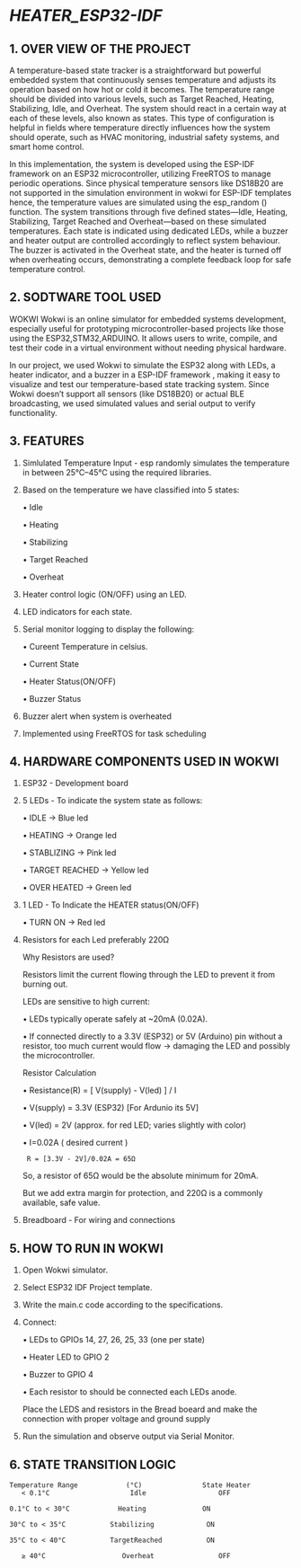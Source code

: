 # ***HEATER_ESP32-IDF***

## 1. OVER VIEW OF THE PROJECT

A temperature-based state tracker is a straightforward but powerful embedded system that continuously senses temperature and adjusts its operation based on how hot or cold it becomes. The temperature range should be divided into various levels, such as Target Reached, Heating, Stabilizing, Idle, and Overheat. The system should react in a certain way at each of these levels, also known as states. This type of configuration is helpful in fields where temperature directly influences how the system should operate, such as HVAC monitoring, industrial safety systems, and smart home control.

In this implementation, the system is developed using the ESP-IDF framework on an ESP32 microcontroller, utilizing FreeRTOS to manage periodic operations. Since physical temperature sensors like DS18B20 are not supported in the simulation environment in wokwi for ESP-IDF templates hence, the temperature values are simulated using the esp_random () function. The system transitions through five defined states—Idle, Heating, Stabilizing, Target Reached and Overheat—based on these simulated temperatures. Each state is indicated using dedicated LEDs, while a buzzer and heater output are controlled accordingly to reflect system behaviour. The buzzer is activated in the Overheat state, and the heater is turned off when overheating occurs, demonstrating a complete feedback loop for safe temperature control.

## 2. SODTWARE TOOL USED

WOKWI 
Wokwi is an online simulator for embedded systems development, especially useful for prototyping microcontroller-based projects like those using the ESP32,STM32,ARDUINO. It allows users to write, compile, and test their code in a virtual environment without needing physical hardware. 

In our project, we used Wokwi to simulate the ESP32 along with LEDs, a heater indicator, and a buzzer in a ESP-IDF framework , making it easy to visualize and test our temperature-based state tracking system. Since Wokwi doesn’t support all sensors (like DS18B20) or actual BLE broadcasting, we used simulated values and serial output to verify functionality.

## 3. FEATURES

1. Simlulated Temperature Input - esp randomly simulates the temperature in between 25°C–45°C using the required libraries.
   
2. Based on the temperature we have classified into 5 states:
   
     • Idle
   
     • Heating
   
     • Stabilizing
   
     • Target Reached
   
     • Overheat
   
4. Heater control logic (ON/OFF) using an LED.

5. LED indicators for each state.

6. Serial monitor logging to display the following:

     • Cureent Temperature in celsius.

     • Current State
   
     • Heater Status(ON/OFF)
   
     • Buzzer Status

7. Buzzer alert when system is overheated

8. Implemented using FreeRTOS for task scheduling


## 4. HARDWARE COMPONENTS USED IN WOKWI

1. ESP32 - Development board

2. 5 LEDs - To indicate the system state as follows:

     •	IDLE -> Blue led
   
     •	HEATING -> Orange led
   
     •	STABLIZING -> Pink led
   
     •	TARGET REACHED -> Yellow led
   
     •	OVER HEATED -> Green led

3. 1 LED - To Indicate the HEATER status(ON/OFF)

     • TURN ON -> Red led

4. Resistors for each Led preferably 220Ω

   Why Resistors are used?

   Resistors limit the current flowing through the LED to prevent it from burning out.

   LEDs are sensitive to high current:

     • LEDs typically operate safely at ~20mA (0.02A).

     • If connected directly to a 3.3V (ESP32) or 5V (Arduino) pin without a resistor, too much current would flow → damaging the LED and possibly the microcontroller.

   Resistor Calculation
   
     • Resistance(R) = [ V(supply) - V(led) ] / I
   
     • V(supply) = 3.3V (ESP32) [For Ardunio its 5V]
   
     • V(led) = 2V (approx. for red LED; varies slightly with color)
   
     • I=0.02A ( desired current )

        R = [3.3V - 2V]/0.02A = 65Ω

   So, a resistor of 65Ω would be the absolute minimum for 20mA.

   But we add extra margin for protection, and 220Ω is a commonly available, safe value.

6. Breadboard	- For wiring and connections


## 5. HOW TO RUN IN WOKWI

1. Open Wokwi simulator.

2. Select ESP32 IDF Project template.

3. Write the main.c code according to the specifications.

4. Connect:

     • LEDs to GPIOs 14, 27, 26, 25, 33 (one per state)

     • Heater LED to GPIO 2

     • Buzzer to GPIO 4

     • Each resistor to should be connected each LEDs anode.

   Place the LEDS and resistors in the Bread boeard and make the connection with proper voltage and ground supply

5. Run the simulation and observe output via Serial Monitor.


## 6. STATE TRANSITION LOGIC

    Temperature Range            (°C)               State Heater
       < 0.1°C	                  Idle	                OFF
       
    0.1°C to < 30°C	           Heating	            ON
    
    30°C to < 35°C	         Stabilizing             ON
    
    35°C to < 40°C	         TargetReached	         ON
    
       ≥ 40°C	                Overheat	            OFF

       



     
     

